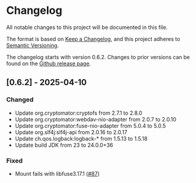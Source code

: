 # Changelog

All notable changes to this project will be documented in this file.

The format is based on [Keep a Changelog](https://keepachangelog.com/en/1.1.0/),
and this project adheres to [Semantic Versioning](https://semver.org/spec/v2.0.0.html).

The changelog starts with version 0.6.2.
Changes to prior versions can be found on the [Github release page](https://github.com/cryptomator/cli/releases).

## [0.6.2] - 2025-04-10

### Changed

* Update org.cryptomator:cryptofs from 2.7.1 to 2.8.0
* Update org.cryptomator:webdav-nio-adapter from 2.0.7 to 2.0.10
* Update org.cryptomator:fuse-nio-adapter from 5.0.4 to 5.0.5
* Update org.slf4j:slf4j-api from 2.0.16 to 2.0.17
* Update ch.qos.logback:logback-* from 1.5.13 to 1.5.18
* Update build JDK from 23 to 24.0.0+36

### Fixed

* Mount fails with libfuse3.17.1 ([#87](https://github.com/cryptomator/cli/issues/87))
